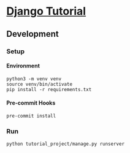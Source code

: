 # [Django Tutorial](https://docs.djangoproject.com/en/4.0/intro/tutorial01/)

## Development

### Setup

#### Environment

```shell
python3 -m venv venv
source venv/bin/activate
pip install -r requirements.txt
```

#### Pre-commit Hooks
```shell
pre-commit install
```

### Run

```shell
python tutorial_project/manage.py runserver
```
